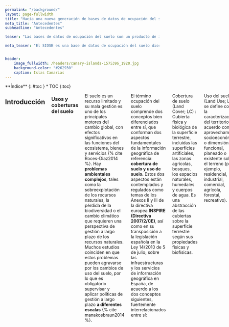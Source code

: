 ```yaml
---
permalink: "/background/"
layout: page-fullwidth
title: "Hacia una nueva generación de bases de datos de ocupación del suelo"
meta_title: "Antecedentes"
subheadline: "Antecedentes"

teaser: "Las bases de datos de ocupación del suelo son un producto de información básico para el conocimiento de este medio en el que vivimos. La Base de Datos SIOSE proporciona información básica y relevante para el análisis espacial y territorial de la situación actual española, información que resulta imprescindible para analizar el tipo de uso que se le ha venido  dando  al  suelo  en  España  y  para  planificar  de  forma  sostenible  el  desarrollo económico y social del hombre. "

meta_teaser: "El SIOSE es una base de datos de ocupación del suelo diseñada con una metodología de orientación a objetos."


header:
    image_fullwidth: /headers/canary-islands-1575396_1920.jpg
    background-color: "#262930"
    caption: Islas Canarias
---
```


<!--more-->

<div class="row">
<div class="medium-4 medium-push-8 columns" markdown="1">
<div class="panel radius" markdown="1">
**Índice**
{: #toc }
*  TOC
{:toc}
</div>
</div><!-- /.medium-4.columns -->



<div class="medium-8 medium-pull-4 columns" markdown="1">



## Introducción

### Usos y coberturas del suelo

El suelo es un recurso limitado y su mala gestión es uno de los principales motores del cambio global, con efectos significativos en las funciones del ecosistema, bienes y servicios {% cite Roces-Diaz2014 %}. Hay **problemas ambientales complejos**, tales como la sobreexplotación de los recursos naturales, la pérdida de la biodiversidad o el cambio climático que requieren una perspectiva de gestión a largo plazo de los recursos naturales. Muchos estudios coinciden en que estos problemas pueden agravarse por los cambios de uso del suelo, por lo que es obligatorio supervisar y aplicar políticas de gestión a largo plazo **a diferentes escalas** {% cite manakosbraun2014 %}.

El término ocupación del suelo comprende dos conceptos bien diferenciados entre sí, que conforman dos aspectos fundamentales de la información geográfica de referencia: **cobertura de suelo y uso de suelo**. Estos dos aspectos están contemplados y regulados como temas de los Anexos II y III de la directiva europea **INSPIRE (Directiva 2007/2/CE)**, así como en su transposición a la legislación española en la Ley 14/2010 de 5 de julio, sobre las infraestructuras y los servicios de información geográfica en España, de acuerdo a los dos conceptos siguientes, fuertemente interrelacionados entre sí:

Cobertura de suelo (Land Cover; LC)
: Cubierta física y biológica de la superficie terrestre, incluidas las superficies artificiales, las zonas agrícolas, bosques, los espacios naturales, humedales y cuerpos de agua. Es una abstracción de las cubiertas sobre la superficie terrestre según sus propiedades físicas y biofísicas.

Uso del suelo (Land Use; LU)
: se define como la caracterización del territorio de acuerdo con su aprovechamiento socioeconómico o dimensión funcional, planeado o existente sobre el terreno (por ejemplo, residencial, industrial, comercial, agrícola, forestal, recreativo).

Los datos LU/LC han sido históricamente registrados en muchos Estados miembros de la UE debido a las necesidades y requerimientos de su gestión ambiental y territorial. Además de las bases de datos **Corine Land Cover (CLC)** de 1990 y 2000, muchos países de la UE han estado produciendo las bases de datos de LU/LC para gestionar y satisfacer sus necesidades en materia de planificación territorial ambiental, agrícola y forestal. Como consecuencia, hay varios inventarios regionales y nacionales con muy **diferentes métodos de recopilación de datos, escalas, nomenclaturas, unidades mínimas de representación cartográfica, y diferentes intervalos de producción y de actualización** {% cite manakosbraun2014 %}.


### Aplicaciones

La recopilación y el análisis de datos de ocupación del suelo implica a diversos campos de la ciencia, con lo que puede comprender múltiples áreas de aplicación, como por ejemplo:

- Medio Ambiente, estudio de hábitats, biodiversidad, evaluación de impacto ambiental, mantenimiento y observación de la estabilidad ecológica, etc
- Desarrollo sostenible, como establecer estrategias de gestión de zonas costeras.
- Cambio Climático.
- Hidrología, geología y suelos.
- Agricultura.
- Urbanismo y ordenación del territorio.
- Demografía, expansión urbana.
- Energía y recursos minerales.
- Infraestructuras e ingeniería civil.
- Transporte y logística.
- Zonas de riesgo, evaluación de la vulnerabilidad y gestión de emergencias.
- Estudios dinámicos sobre ocupación del suelo, como causa y consecuencia de procesos naturales o artificiales, como la desertificación.
- Obtención de **indicadores agroambientales**, parámetro objetivo para describir y valorar los distintos fenómenos que se dan en el territorio. Como ejemplos de indicadores, los existentes en el «Banco Público de Indicadores Ambientales» (BPIA), relativos al agua, aire, pesca, hogares, industria, desastres naturales y tecnológicos, residuos, turismo, etc.

A nivel global, destaca la utilización de datos de ocupación del suelo dentro del «Convenio Marco de las Naciones Unidas sobre el Cambio Climático» (1992) para el cumplimiento del Protocolo de Kyoto (1998), un acuerdo internacional con el objetivo de reducir las emisiones de gases que causan el calentamiento global, en un porcentaje en al menos un 5% durante el periodo 2008 -2012 respecto a las emisiones del año 1990. Por todo ello, los usuarios de información sobre ocupación del suelo son muchos y con variados intereses, y según las distintas administraciones van facilitando datos tanto en un determinado año de referencia como su evolución en un periodo de años, el número de usuarios va creciendo, y sus aplicaciones por tanto, también.

### Usuarios

Los principales demandantes de información de ocupación del suelo son:

- La Administración General del Estado y los gobiernos autonómicos, a través de los distintos Ministerios, Consejerías y Organismos Públicos.
- Universidades, Fundaciones, Centros de I+D+i y organismos de investigación.
- Organismos europeos e internacionales: Naciones Unidas y la Unión Europea, dentro de la Comisión Europea (con programas como GMES (Global Monitoring for Environment and Security) y Agencia Europea del Medio Ambiente.
- Empresas públicas y privadas.
- En menor medida, particulares.


## Bases de datos de ocupación del suelo

La necesidad de una mejor **armonización** entre conjuntos de datos nacionales y europeos y la intención de **evitar redundancias en la producción de datos**, ha llevado a muchos de estos países a utilizar sus datos nacionales para derivar conjuntos de datos para proyectos europeos, como CLC o LUCAS, siguiendo una estrategia *bottom-up*  {% cite manakosbraun2014 %}. Simultáneamente, el flujo de información generada por estos proyectos nacionales tiene que integrarse con otras iniciativas europeas como [Copernicus](http://www.copernicus.eu/), que es el programa europeo para el establecimiento de un sistema europeo de observación de la Tierra {% cite Arnold2013 %}.

El grupo [EAGLE](http://land.copernicus.eu/eagle) (Grupo de Acción EIONET2 sobre la vigilancia terrestre en Europa) fue creado por miembros de la Red de Información Ambiental y de Observación (EIONET) sobre la ocupación del suelo en respuesta a la creciente necesidad de discutir soluciones técnicas para una mejor integración y armonización de la cartografía nacional con las iniciativas europeas de vigilancia terrestre. El objetivo del grupo de trabajo es elaborar una solución conceptual para la vigilancia terrestre construida sobre las fuentes de datos nacionales y en combinación con las capas de información paneuropeas {% cite Arnold2013 %}. El modelo de datos EAGLE es un modelo orientado a objetos (OODM), que tiene en cuenta las normas o las listas de códigos de referencia, como CLC, LUCAS, EUNIS, las especificaciones técnicas impulsadas por INSPIRE (2007/2/CE) y la norma ISO standard 19144-2 (LCML-Land Cover Meta Language).

El Instituto Geográfico Nacional de España (IGN) es miembro del grupo EAGLE y creó el Sistema de Información sobre Ocupación del Suelo de España (SIOSE) como parte del Plan Nacional de Observación del Territorio (PNOT), que tiene como objetivo lograr una Infraestructura de Datos Espaciales multidisciplinar, de forma periódicamente actualizada, para las administraciones nacionales y regionales españolas. 

La base de datos SIOSE se ajusta a las especificaciones técnicas de INSPIRE y ha sido diseñada como un modelo de datos orientado a objetos, similar al propuesto por el grupo EAGLE, asegurando la compatibilidad y comparabilidad con bases de datos preexistentes como CLC90, CLC00, Murbandy/Moland, LCCS de la FAO de las Naciones Unidas, entre otros. Sin embargo, en la práctica, el modelo orientado a objetos está adaptado y aplicado en sistemas gestores de bases de datos relacionales y objeto-relacionales con capacidades espaciales, y los administradores de bases de datos tienen que hacer frente a estas incompatibilidades a nivel conceptual. Este es un caso de la falta de concordancia objeto-relacional, y se ha identificado claramente en la literatura como un problema de la estructura de datos debido a las diferencias de paradigma {% cite  Ireland2009 %}. En la Figura 1 se muestra un ejemplo de la clasificación LU/LC de una sola parcela. La cantidad de información semiestructurada que se guarda para cada polígono LU/LC añade algunas dificultades para la gestión de la información SIOSE LU/LC a través de los SIG más utilizados o geodatabases relacionales, por lo que otras alternativas tecnológicas deben ser exploradas. Hoy en día, se accede a la base de datos SIOSE a través de servicios web de mapas estándar, descargas de archivos SIG y, en algunos casos especiales, también se distribuyen serializados en formato XML, respetando en este caso el modelo OO.


<figure>
	<img src="http://www.siose.es/SIOSEtheme-theme/images/imgSiose/Contenidos/Figura_MDOO.png"  alt="Modelo de datos jerárquico vs. OO" itemprop="image">
	<figcaption class="text-left">Figura 1.- Riqueza descriptiva del modelo de datos OO de SIOSE frente a una clasificación jerárquica. El modelo de datos SIOSE se describe en detalle en la documentación técnica del proyecto en el documento "Descripción del Modelo de Datos y Rótulo SIOSE2005. </figcaption>
</figure>


## El modelo de datos SIOSE
La principal característica de la base de datos SIOSE es que sigue un modelo de datos orientado a objetos, no es un modelo jerárquico tradicional donde existe un cierto rango de clases limitado y rígido definido en una leyenda descriptiva, sino que es un modelo de datos multipropósito y extensible. La ventaja es que **a partir de SIOSE se pueden generar tantas consultas y clasificaciones como se necesiten**. 

> El SIOSE no clasifica el terreno sino que lo describe mediante coberturas o combinaciones de ellas con sus diferentes porcentajes de ocupación y atributos, sin pérdida de información. Es una base de datos multicriterio {% cite Valcarcel2009 %}.

La principal ventaja que presentan estos sistemas es la posibilidad de ofrecer **valores estadísticos de la ocupación del suelo más fiables que las clasificaciones tradicionales**, pues en su metodología de obtención no se pierde información. Esto repercute también en el coste económico de su producción, puesto que con un pequeño incremento en el coste se obtiene un alto incremento de información. Un sistema clasificatorio para alcanzar igual incremento de información demandaría un incremento directo y alto coste de producción. 

> El modelo orientado a objetos del SIOSE permite obtener salidas temáticas diferentes en función de las necesidades del usuario. Un modelo de datos orientado a objetos es extensible para responder a nuevas necesidades, por lo que hace posible que se puedan incorporar nuevos parámetros sin entrar en conflicto con los datos presentes.

No obstante, puede que el principal inconveniente que tengan los sistemas de descripciones orientados a objetos sea su **escasa usabilidad o capacidad de uso por parte de usuarios no expertos**. El funcionamiento de estos métodos es muy distinto al de las clasificaciones tradicionales. Sin embargo, como se ha comentado, este incremento de la complejidad viene acompañado de un beneficio en la información {% cite  Valcarcel2009 %}. No se trata de un problema trivial. Tras un cierto periodo de adaptación técnica de los productores y usuarios, los sistemas de descripciones podrían ser manejados sin dificultad, pero la mayor parte de las tecnologías SIG disponibles en el mercado utilizan bases de datos pensadas para trabajar con modelos relacionales de datos.

La arquitectura de las bases de datos relacionales podría ser adecuada para la recogida de datos y su persistencia. Sin embargo, las principales motivaciones de las bases de datos de LU/LC están en el análisis de cambios, la exploración y la investigación. Esta dicotomía entre bases de datos operativas (centradas en las transacciones rutinarias) o diacrónicas (orientadas al procesamiento analítico), junto con el impulso de la Ciencia de los Datos (Data Science), se ha materializado en la fragmentación del mercado de los Sistemas Gestores de Bases de Datos, una tendencia que ya se había previsto en la década pasada por los mismos investigadores que establecieron los fundamentos de las tecnologías relacionales {% cite  Stonebraker2005 %}. La multitud de motores de bases de datos existentes hoy en día podrían ser categorizados como almacenes de registros, optimizados para las operaciones de escritura del día a día, o como almacenes de columnas, grandes repositorios de datos indexados para consultas ad hoc. No obstante, el límite entre estos dos enfoques, que suele identificarse con el debate entre las tecnologías SQL vs NoSQL, es cada vez más difuso debido en parte a los avances en la gestión de los datos semi-estructurados dentro de las bases de datos relacionales. Además, *NoSQL* es un término difícil de definir y que abarca una amplia gama de paradigmas tecnológicos.


## Experimentando con el SIOSE
En un estudio reciente, este equipo de investigación ha desarrollado una experiencia computacional para evaluar los beneficios que podrían derivarse de almacenar los datos SIOSE en un repositorio OO, concretamente en un almacén de documentos {% cite  NavarroCarrion2016 %}. Básicamente se realizó una prueba en la que se compararon las consultas LU/LC llevadas a cabo en un SGBD relacional y se compararon con sus traducciones literales en una base de datos orientada a documentos. El experimento completo se llevó a cabo en el SGBD PostgreSQL/PostGIS, que ha incorporado recientemente mecanismos propios de otros paradigmas. Al limitar el experimento a un SGBD común se consiguió:

1. Obtener tiempos de respuesta comparables y datos de rendimiento.
2. Resultados no distorsionados por diferentes implementaciones de los métodos de acceso espaciales
3. Obtener impresiones sobre cómo la estructura del modelo OO afecta al rendimiento de las consultas
4. Determinar los tipos de consultas que se verían beneficiadas al eliminar la impedancia de la incompatibilidad objeto-relacional.

PostgreSQL fue seleccionado para realizar este primer experimento, ya que:

1. Proporciona un sistema de tipos extensible
2. Implementa la especificación Simple Features del OGC mediante la extensión PostGIS, lo cual proporciona tipos, funciones y métodos de acceso para datos geográficos.
3. Permite una representación formal del modelo relacional de SIOSE.
4. Proporciona el tipo binario de datos JSONB y operadores para gestionar modelos orientados a documentos {% cite Bartunov2013 %}.
5. Genera planes de consulta utilizando un procesador de consultas relacionales común. Por lo tanto, las consultas sobre una base de datos LU/LC pueden ser comparadas, de un modo no sesgado, utilizando ambos paradigmas, el relacional y el orientado a objetos.


<table>
  <caption>Tabla 1.- Características de la base de datos SIOSE en sus modelos OO y ER</caption>
  <tr>
    <th>Modelo de datos</th>
    <th>Tabla</th>
    <th>Registros</th>
    <th>Tamaño</th>
    <th>Tamaño externo</th>
  </tr>
  <tr>
    <td>Orientado a Documentos</td>
    <td>docstore_jsonb</td>
    <td>2477144</td>
    <td>8066 MB</td>
    <td>2615 MB</td>
  </tr>
  <tr>
    <td rowspan="4">Relacional</td>
    <td>siose_values</td>
    <td>10435032</td>
    <td>3160 MB</td>
    <td>1522 MB</td>
  </tr>
  <tr>
    <td>siose_polygons</td>
    <td>2478218</td>
    <td>6456 MB</td>
    <td>1948 MB</td>
  </tr>
  <tr>
    <td>siose_coverages</td>
    <td>116</td>
    <td>48 kB</td>
    <td>40 kB</td>
  </tr>
  <tr>
    <td>siose_attributes</td>
    <td>26</td>
    <td>40 kB</td>
    <td>32 kB</td>
  </tr>
</table>


En este primer experimento se seleccionó el conjunto de datos de SIOSE 2005, que recoge más de 10,4 millones de observaciones de ocupación del suelo de alrededor de 2,5 millones de geometrías poligonales. Dado el volumen de la base de datos, los datos SIOSE se distribuyen desde la página de descargas del Centro Nacional de Información Geográfica (CNIG). Los datos correspondientes a un determinado año se organizan como una serie de archivos ZIP. Cada archivo contiene los registros correspondientes a una región administrativa, y se compone de un archivo shape de ESRI con geometrías poligonales y un fichero Microsoft Jet MDB con las observaciones sobre LU/LC. La descarga de toda la información SIOSE se puede automatizar. Sin embargo, compilar todos los archivos ZIP en una única base de datos no es una tarea trivial para los usuarios habituales de datos de ocupación de suelo, lo que supone un inconveniente para la realización de estudios a nivel estatal. Para la prueba se prepararon una serie de utilidades que permiten:

1. Generar una base de datos relacional PostgreSQL/PostGIS a partir de un directorio con archivos ZIP del SIOSE.
2. Transformar esa base de datos relacional en un almacén de documentos de tipo JSONB. El esquema de los documentos JSONB es equivalente al de los documentos XML del SIOSE preparados por el IGN para otros fines particulares. Todas las utilidades se distribuyen de forma pública bajo licencia de software libre {% cite  NavarroCarrion2016 %}.

El resto del experimento consistió en preparar una extensión de PostgreSQL con todas las consultas a testear y publicar imágenes virtualizadas que permitan a otros investigadores reproducir los tests fácilmente. La prueba simula una serie de consultas habituales que podría realizar un usuario del SIOSE a través de un visor web cartográfico, y las ejecuta según la metodología JackPine {% cite  Ray2011 %} tanto en el modelo de datos de referencia (relacional) como en el modelo orientado a documentos (JSONB). Finalmente, se registraron los resultados y el rendimiento de seis tipos de consultas distintas (incluyendo reclasificaciones), para 56,557 zonas delimitadas a 7 escalas cartográficas distintas. Como primer paso para identificar criterios de mejora de la usabilidad, este primer experimento se centra en medir los tiempos de cada consulta para valorar cuáles y bajo qué condiciones podrían ser ofrecidas on-line. Los resultados muestran diferencias muy significativas a favor del modelo orientado a documentos en los rendimientos de determinados tipos de consultas (ver Figura 2).

<figure>
	<img src="{{ site.urlimg }}/response.png"  alt="NavarroCarrion-Carrión et al., 2016" itemprop="image">
	<figcaption class="text-left">Figura 2.- Comparación entre los tiempos de respuesta entre las consultas JSONB y las relacionales, en la base de datos SIOSE_2005 {% cite  NavarroCarrion2016 %}. </figcaption>
</figure>


Teniendo en cuenta la naturaleza exploratoria de este experimento y los resultados observados, la usabilidad de los datos SIOSE aumentaría en gran medida si se pudieran aprovechar al máximo estas nuevas tecnologías. Por ejemplo, las mejoras de los tiempos en determinadas consultas, podrían permitir ofrecer algunos servicios de consulta on-line para usuarios con pocos conocimientos sobre SIG o programación. Además, según se ve en la Tabla 1, también hay una disminución significativa del espacio de memoria que ocupan los datos almacenados en JSONB.

Por el momento, la recuperación masiva de polígonos basada en la presencia o ausencia de una determinada cobertura o uso de suelo parece un caso de uso óptimo. Las operaciones de reclasificación también pueden beneficiarse de una implementación en JSON binario, aunque las aplicaciones reales, como las mencionadas en la introducción deben ser investigadas a fondo (por ejemplo, derivar CLC con un enfoque “bottom-up”, buscar combinaciones de usos del suelo relacionadas con el riesgo de incendios forestales, realización de informes de recursos naturales, entre otras). Por el contrario, las expresiones de desigualdad en atributos numéricos no se benefician del uso de estas tecnologías, aunque esto podría ser mejorable con el uso de índices funcionales. Otro problema que surgió durante la preparación de este experimento fue que la sintaxis de las consultas JSON es aún poco madura. Esto es una consecuencia de la estructura anidada de los documentos JSONB creados para el SIOSE y el pequeño conjunto de operadores nativos hoy disponible, pero que aumentará en futuras versiones. Por otra parte, diferentes estrategias de aplanamiento del esquema JSON original deberían ser investigadas y medir su influencia en el rendimiento de las consultas.

Finalmente, este experimento computacional sirve como un primer argumento a favor de que se investigue la construcción de bases de datos LU/LC orientadas a documentos, ya que estas nuevas tecnologías podrían impulsar mejoras importantes en la usabilidad de los datos y abrir las puertas a analizarlos en procesos de Big Data.


## Referencias

{%  bibliography  --file background --cited_in_order %}


</div><!-- /.medium-8.columns -->
</div><!-- /.row -->



